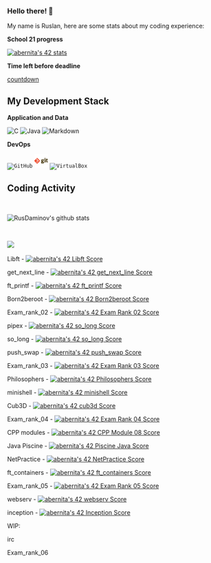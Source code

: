 ### Hello there! 👋
My name is Ruslan, here are some stats about my coding experience:

**School 21 progress**
<!--
**RusDaminov/RusDaminov** is a ✨ _special_ ✨ repository because its `README.md` (this file) appears on your GitHub profile.
-->


[![abernita's 42 stats](https://badge42.vercel.app/api/v2/cl1lx6ro1006409mn613u6flc/stats?cursusId=21&coalitionId=104)](https://github.com/JaeSeoKim/badge42)

**Time left before deadline**

[countdown](https://countdown.onlinealarmkur.com/ru/#2022-11-06T12:00)

## My Development Stack

**Application and Data**

![C](https://img.shields.io/badge/c-090909?style=for-the-badge&logo=C&logoColor=#7f8b99)
![Java](https://img.shields.io/badge/-Java-090909?style=for-the-badge&logo=Java&logoColor=f8d05e)
![Markdown](https://img.shields.io/badge/-Markdown-090909?style=for-the-badge&logo=markdown&logoColor=ffffff)
<br/>

**DevOps**

<code><img height="32" src="https://cdn3.iconfinder.com/data/icons/inficons/512/github.png" alt="GitHub"/></code>
<code><img height="32" src="https://raw.githubusercontent.com/github/explore/80688e429a7d4ef2fca1e82350fe8e3517d3494d/topics/git/git.png" alt="Git"/></code>
<code><img height="32" src="https://img.utdstc.com/icon/c2f/773/c2f7733df6524599afea694769062bc12d389fb4178f8be7b644c5e802fbbc17:200" alt="VirtualBox"/></code>


## Coding Activity

<br/>

<p align="left">
  <img src="https://github-readme-stats.vercel.app/api?username=RusDaminov&show_icons=true&theme=dracula" alt="RusDaminov's github stats" />
</p>

<br/>

<p align="left">
  <a href="#">
      <img src="https://visitor-badge.glitch.me/badge?page_id=Rusdaminov.RusDaminov" />
   </a>
</p>

 Libft  -  [![abernita's 42 Libft Score](https://badge42.vercel.app/api/v2/cl1lx6ro1006409mn613u6flc/project/2364386)](https://github.com/JaeSeoKim/badge42)

 get_next_line - [![abernita's 42 get_next_line Score](https://badge42.vercel.app/api/v2/cl1lx6ro1006409mn613u6flc/project/2385422)](https://github.com/JaeSeoKim/badge42)

 ft_printf - [![abernita's 42 ft_printf Score](https://badge42.vercel.app/api/v2/cl1lx6ro1006409mn613u6flc/project/2386608)](https://github.com/JaeSeoKim/badge42)

 Born2beroot - [![abernita's 42 Born2beroot Score](https://badge42.vercel.app/api/v2/cl1lx6ro1006409mn613u6flc/project/2389171)](https://github.com/JaeSeoKim/badge42)

 Exam_rank_02 - [![abernita's 42 Exam Rank 02 Score](https://badge42.vercel.app/api/v2/cl1lx6ro1006409mn613u6flc/project/2412845)](https://github.com/JaeSeoKim/badge42)

 pipex  -  [![abernita's 42 so_long Score](https://badge42.vercel.app/api/v2/cl1lx6ro1006409mn613u6flc/project/2474302)](https://github.com/JaeSeoKim/badge42)

 so_long  -  [![abernita's 42 so_long Score](https://badge42.vercel.app/api/v2/cl1lx6ro1006409mn613u6flc/project/2474302)](https://github.com/JaeSeoKim/badge42)
 
 push_swap - [![abernita's 42 push_swap Score](https://badge42.vercel.app/api/v2/cl1lx6ro1006409mn613u6flc/project/2552267)](https://github.com/JaeSeoKim/badge42)

Exam_rank_03 - [![abernita's 42 Exam Rank 03 Score](https://badge42.vercel.app/api/v2/cl1lx6ro1006409mn613u6flc/project/2562785)](https://github.com/JaeSeoKim/badge42)

Philosophers - [![abernita's 42 Philosophers Score](https://badge42.vercel.app/api/v2/cl1lx6ro1006409mn613u6flc/project/2577510)](https://github.com/JaeSeoKim/badge42)

minishell - [![abernita's 42 minishell Score](https://badge42.vercel.app/api/v2/cl1lx6ro1006409mn613u6flc/project/2640426)](https://github.com/JaeSeoKim/badge42)

Cub3D - [![abernita's 42 cub3d Score](https://badge42.vercel.app/api/v2/cl1lx6ro1006409mn613u6flc/project/2644982)](https://github.com/JaeSeoKim/badge42)

Exam_rank_04 - [![abernita's 42 Exam Rank 04 Score](https://badge42.vercel.app/api/v2/cl1lx6ro1006409mn613u6flc/project/2644983)](https://github.com/JaeSeoKim/badge42)

CPP modules - [![abernita's 42 CPP Module 08 Score](https://badge42.vercel.app/api/v2/cl1lx6ro1006409mn613u6flc/project/2689571)](https://github.com/JaeSeoKim/badge42)

Java Piscine - [![abernita's 42 Piscine Java Score](https://badge42.vercel.app/api/v2/cl1lx6ro1006409mn613u6flc/project/2669856)](https://github.com/JaeSeoKim/badge42)

NetPractice - [![abernita's 42 NetPractice Score](https://badge42.vercel.app/api/v2/cl1lx6ro1006409mn613u6flc/project/2644984)](https://github.com/JaeSeoKim/badge42)

ft_containers - [![abernita's 42 ft_containers Score](https://badge42.vercel.app/api/v2/cl1lx6ro1006409mn613u6flc/project/2722647)](https://github.com/JaeSeoKim/badge42)

Exam_rank_05 - [![abernita's 42 Exam Rank 05 Score](https://badge42.vercel.app/api/v2/cl1lx6ro1006409mn613u6flc/project/2722646)](https://github.com/JaeSeoKim/badge42)

webserv - [![abernita's 42 webserv Score](https://badge42.vercel.app/api/v2/cl1lx6ro1006409mn613u6flc/project/2722654)](https://github.com/JaeSeoKim/badge42)

inception - [![abernita's 42 Inception Score](https://badge42.vercel.app/api/v2/cl1lx6ro1006409mn613u6flc/project/2722653)](https://github.com/JaeSeoKim/badge42)

WIP:

irc



Exam_rank_06
